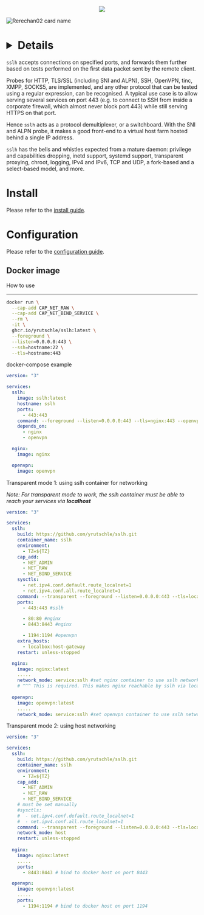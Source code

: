 <p align="center"> 
 <img src="https://readme-typing-svg.herokuapp.com?color=%2336BCF7&center=true&vCenter=true&lines=FN+PROJECT" /> 
 </p> 
  
 ![Rerechan02 card name](https://cardivo.vercel.app/api?name=Rerechan02『𝐅𝐍』&description=Hi,%20everyone!%20and%20Nice%20to%20meet%20you%20%F0%9F%91%8B&image=https://raw.githubusercontent.com/Rerechan02/simple-xray/main/funny1.jpg?v=4&backgroundColor=%23ecf0f1&telegram=/&github=Rerechan02&pattern=leaf&colorPattern=%23eaeaea)

<b><details><summary>DASAR</summary></b>
sslh -- A ssl/ssh multiplexer
=============================

`sslh` accepts connections on specified ports, and forwards
them further based on tests performed on the first data
packet sent by the remote client.

Probes for HTTP, TLS/SSL (including SNI and ALPN), SSH,
OpenVPN, tinc, XMPP, SOCKS5, are implemented, and any other
protocol that can be tested using a regular expression, can
be recognised. A typical use case is to allow serving
several services on port 443 (e.g. to connect to SSH from
inside a corporate firewall, which almost never block port
443) while still serving HTTPS on that port.

Hence `sslh` acts as a protocol demultiplexer, or a
switchboard. With the SNI and ALPN probe, it makes a good
front-end to a virtual host farm hosted behind a single IP
address.

`sslh` has the bells and whistles expected from a mature
daemon: privilege and capabilities dropping, inetd support,
systemd support, transparent proxying, chroot, logging,
IPv4 and IPv6, TCP and UDP, a fork-based and a select-based
model, and more.

Install
=======

Please refer to the [install guide](doc/INSTALL.md).


Configuration
=============

Please refer to the [configuration guide](doc/config.md).



Docker image
------------

How to use

---


```bash
docker run \
  --cap-add CAP_NET_RAW \
  --cap-add CAP_NET_BIND_SERVICE \
  --rm \
  -it \
  ghcr.io/yrutschle/sslh:latest \
  --foreground \
  --listen=0.0.0.0:443 \
  --ssh=hostname:22 \
  --tls=hostname:443
```

docker-compose example

```yaml
version: "3"

services:
  sslh:
    image: sslh:latest
    hostname: sslh
    ports:
      - 443:443
    command: --foreground --listen=0.0.0.0:443 --tls=nginx:443 --openvpn=openvpn:1194
    depends_on:
      - nginx
      - openvpn

  nginx:
    image: nginx

  openvpn:
    image: openvpn
```

Transparent mode 1: using sslh container for networking

_Note: For transparent mode to work, the sslh container must be able to reach your services via **localhost**_
```yaml
version: "3"

services:
  sslh:
    build: https://github.com/yrutschle/sslh.git
    container_name: sslh
    environment:
      - TZ=${TZ}
    cap_add:
      - NET_ADMIN
      - NET_RAW
      - NET_BIND_SERVICE
    sysctls:
      - net.ipv4.conf.default.route_localnet=1
      - net.ipv4.conf.all.route_localnet=1
    command: --transparent --foreground --listen=0.0.0.0:443 --tls=localhost:8443 --openvpn=localhost:1194
    ports:
      - 443:443 #sslh

      - 80:80 #nginx
      - 8443:8443 #nginx

      - 1194:1194 #openvpn
    extra_hosts:
      - localbox:host-gateway
    restart: unless-stopped

  nginx:
    image: nginx:latest
    .....
    network_mode: service:sslh #set nginx container to use sslh networking.
    # ^^^ This is required. This makes nginx reachable by sslh via localhost
  
  openvpn:
    image: openvpn:latest
    .....
    network_mode: service:sslh #set openvpn container to use sslh networking
```

Transparent mode 2: using host networking

```yaml
version: "3"

services:
  sslh:
    build: https://github.com/yrutschle/sslh.git
    container_name: sslh
    environment:
      - TZ=${TZ}
    cap_add:
      - NET_ADMIN
      - NET_RAW
      - NET_BIND_SERVICE
    # must be set manually
    #sysctls:
    #  - net.ipv4.conf.default.route_localnet=1
    #  - net.ipv4.conf.all.route_localnet=1
    command: --transparent --foreground --listen=0.0.0.0:443 --tls=localhost:8443 --openvpn=localhost:1194
    network_mode: host
    restart: unless-stopped
  
  nginx:
    image: nginx:latest
    .....
    ports:
      - 8443:8443 # bind to docker host on port 8443

  openvpn:
    image: openvpn:latest
    .....
    ports:
      - 1194:1194 # bind to docker host on port 1194
```
</details>
